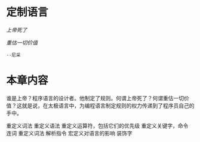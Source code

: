 # 定制语言
  _上帝死了_

  _重估一切价值_

    --尼采

# 本章内容

谁是上帝？程序语言的设计者。他制定了规则。何谓上帝死了？何谓重估一切价值？这就是说，在太极语言中，为编程语言制定规则的权力传递到了程序员自己的手中。

  重定义词法
  重定义语法
  重定义运算符，包括它们的优先级
  重定义关键字，命令
  连词
  重定义词法
  解析指令
  宏定义对语言的影响
  装饰字